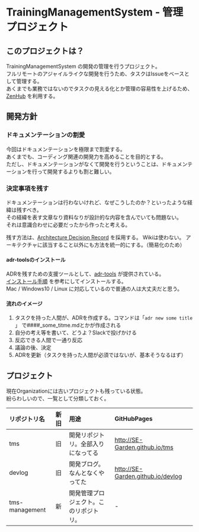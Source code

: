 # TrainingManagementSystem - 管理プロジェクト

## このプロジェクトは？
TrainingManagementSystem の開発の管理を行うプロジェクト。  
フルリモートのアジャイルライクな開発を行うため、タスクはIssueをベースとして管理する。  
あくまでも業務ではないのでタスクの見える化とか管理の容易性を上げるため、[ZenHub](https://github.com/SE-Garden/tms-management/edit/master/README.md#workspaces/tms-management-5cc2c43736b4b64850a0b79b/board?repos=183573990) を利用する。

## 開発方針

### ドキュメンテーションの割愛
今回はドキュメンテーションを極限まで割愛する。  
あくまでも、コーディング関連の開発力を高めることを目的とする。  
ただし、ドキュメンテーションがなくて開発を行うということは、ドキュメンテーションを行って開発するよりも割と難しい。

### 決定事項を残す
ドキュメンテーションは行わないけれど、なぜこうしたのか？といったような経緯は残すべき。  
その経緯を表す文章なり資料なりが設計的な内容を含んでいても問題ない。  
それは意識合わせに必要だったから作ったと考える。

残す方法は、[Architecture Decision Record](http://thinkrelevance.com/blog/2011/11/15/documenting-architecture-decisions) を採用する。  Wikiは使わない。
アーキテクチャに該当すること以外にも方法を統一的にする。（簡易化のため）

#### adr-toolsのインストール
ADRを残すための支援ツールとして、[adr-tools](https://github.com/npryce/adr-tools) が提供されている。  
[インストール手順](https://github.com/npryce/adr-tools/blob/master/INSTALL.md) を参考にしてインストールする。  
Mac / Windows10 / Linux に対応しているので普通の人は大丈夫だと思う。  

#### 流れのイメージ
1. タスクを持った人間が、ADRを作成する。コマンドは「`adr new some title` 」 で####_some_titme.mdとかが作成される
1. 自分の考え等を書いて、どうよ？Slackで投げかける
1. 反応できる人間で一通り反応
1. 議論の後、決定
1. ADRを更新（タスクを持った人間が必須ではないが、基本そうなるはず）

## プロジェクト
現在Organizationには古いプロジェクトも残っている状態。  
紛らわしいので、一覧として分類しておく。

|リポジトリ名|新旧|用途|GitHubPages|
|:---|:--|:--|:--|
|tms|旧|開発リポジトリ。全部入りになってる|http://SE-Garden.github.io/tms|
|devlog|旧|開発ブログ。なんとなくやってた|http://SE-Garden.github.io/devlog|
|tms-management|新|開発管理プロジェクト。このリポジトリ。|-|

